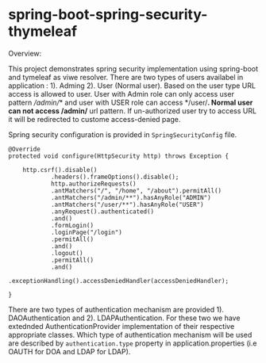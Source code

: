# spring-boot-spring-security-thymeleaf

Overview:

This project demonstrates spring security implementation using spring-boot and tymeleaf as viwe resolver. There are two types of users availabel in application : 1). Adming 2). User (Normal user). Based on the user type URL access is allowed to user. User with Admin role can only access user pattern */admin/** and user with USER role can access */user/**. Normal user can not access /admin/** url pattern. If un-authorized user try to access URL it will be redirected to custome access-denied page.

Spring security configuration is provided in `SpringSecurityConfig` file. 


    @Override
    protected void configure(HttpSecurity http) throws Exception {

        http.csrf().disable()
        		.headers().frameOptions().disable();
                http.authorizeRequests()
                .antMatchers("/", "/home", "/about").permitAll()
                .antMatchers("/admin/**").hasAnyRole("ADMIN")
                .antMatchers("/user/**").hasAnyRole("USER")
                .anyRequest().authenticated()
                .and()
                .formLogin()
                .loginPage("/login")
                .permitAll()
                .and()
                .logout()
                .permitAll()
                .and()
                .exceptionHandling().accessDeniedHandler(accessDeniedHandler);
        
    }


There are two types of authentication mechanism are provided 1). DAOAuthentication and 2). LDAPAuthentication. For these two we have extednded AuthenticationProvider implementation of their respective appropriate classes. Which type of authentication mechanism will be used are described by `authentication.type` property in application.properties (i.e OAUTH for DOA and LDAP for LDAP).
